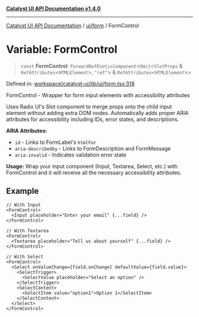[**Catalyst UI API Documentation v1.4.0**](../../../README.md)

---

[Catalyst UI API Documentation](../../../README.md) / [ui/form](../README.md) / FormControl

# Variable: FormControl

> `const` **FormControl**: `ForwardRefExoticComponent`\<`Omit`\<`SlotProps` & `RefAttributes`\<`HTMLElement`\>, `"ref"`\> & `RefAttributes`\<`HTMLElement`\>\>

Defined in: [workspace/catalyst-ui/lib/ui/form.tsx:318](https://github.com/TheBranchDriftCatalyst/catalyst-ui/blob/main/lib/ui/form.tsx#L318)

FormControl - Wrapper for form input elements with accessibility attributes

Uses Radix UI's Slot component to merge props onto the child input element
without adding extra DOM nodes. Automatically adds proper ARIA attributes
for accessibility including IDs, error states, and descriptions.

**ARIA Attributes:**

- `id` - Links to FormLabel's `htmlFor`
- `aria-describedby` - Links to FormDescription and FormMessage
- `aria-invalid` - Indicates validation error state

**Usage:**
Wrap your input component (Input, Textarea, Select, etc.) with FormControl
and it will receive all the necessary accessibility attributes.

## Example

```tsx
// With Input
<FormControl>
  <Input placeholder="Enter your email" {...field} />
</FormControl>

// With Textarea
<FormControl>
  <Textarea placeholder="Tell us about yourself" {...field} />
</FormControl>

// With Select
<FormControl>
  <Select onValueChange={field.onChange} defaultValue={field.value}>
    <SelectTrigger>
      <SelectValue placeholder="Select an option" />
    </SelectTrigger>
    <SelectContent>
      <SelectItem value="option1">Option 1</SelectItem>
    </SelectContent>
  </Select>
</FormControl>
```
